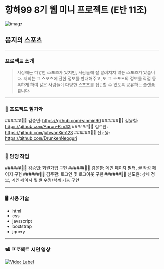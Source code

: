# 항해99 8기 웹 미니 프로젝트 (E반 11조)

![image](https://international.berkeley.edu/sites/default/files/event-photos/Sports.png)

## 음지의 스포츠

---

### 프로젝트 소개

> 세상에는 다양한 스포츠가 있지만, 사람들에 잘 알려지지 않은 스포츠가 있습니다.
> 저희는 그 스포츠에 관한 정보를 안내해주고, 또 그 스포츠의 정보를 직접 등록하게 하여 많은 사람들이 다양한 스포츠를 접근할 수 있도록 공유하는 플랫폼입니다.

---

### 👥 프로젝트 참가자

######👨‍💻 김승민: https://github.com/winmin90
######👨‍💻 김윤철: https://github.com/Aaron-Kim33
######👨‍💻 김주환: https://github.com/juhwanKim123
######👨‍💻 신도윤: https://github.com/DrunkenNeoguri

---

### 👥 담당 작업

######👨‍💻 김승민: 회원가입 구현
######👨‍💻 김윤철: 메인 페이지 필터, 글 작성 페이지 구현
######👨‍💻 김주환: 로그인 및 로그아웃 구현
######👨‍💻 신도윤: 상세 정보, 메인 페이지 및 글 수정/삭제 기능 구현

---

### 🖥️ 사용 기술

- html
- css
- javascript
- bootstrap
- jquery

---

### 📽️ 프로젝트 시연 영상

[![Video Label](https://media-sparta.s3.amazonaws.com/media/tempvideos/20220714/화면_캡처_2022-07-14_150731_760.png)](https://youtu.be/toCvrrmxqr0)
